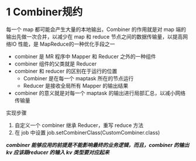# 1 Combiner规约
每一个 map 都可能会产生大量的本地输出，Combiner 的作用就是对 map 端的输出先做一次合并，以减少在 map 和 reduce 节点之间的数据传输量，以提高网络IO 性能，是 MapReduce的一种优化手段之一
- combiner 是 MR 程序中 Mapper 和 Reducer 之外的一种组件
- combiner 组件的父类就是 Reducer
- combiner 和 reducer 的区别在于运行的位置
    - Combiner 是在每一个 maptask 所在的节点运行
    - Reducer 是接收全局所有 Mapper 的输出结果
- combiner 的意义就是对每一个 maptask 的输出进行局部汇总，以减小网络传输量

实现步骤
1. 自定义一个 combiner 继承 Reducer，重写 reduce 方法
2. 在 job 中设置 job.setCombinerClass(CustomCombiner.class)

___combiner 能够应用的前提是不能影响最终的业务逻辑，而且，combiner 的输出 kv 应该跟reducer 的输入 kv 类型要对应起来___ 

